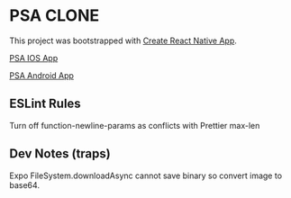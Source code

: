 # PSA CLONE

This project was bootstrapped with [Create React Native App](https://github.com/react-community/create-react-native-app).

[PSA IOS App](https://itunes.apple.com/au/app/psa-members-app/id1330803740?mt=8&app=itunes&ign-mpt=uo%3D4)

[PSA Android App](https://play.google.com/store/apps/details?id=com.ionicframework.psapp180051)

## ESLint Rules

Turn off function-newline-params as conflicts with Prettier max-len

## Dev Notes (traps)

Expo FileSystem.downloadAsync cannot save binary so convert image to base64.
